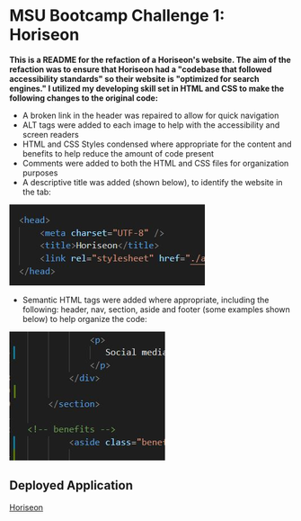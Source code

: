# MSU Bootcamp Challenge 1: Horiseon

**This is a README for the refaction of a Horiseon's website.  The aim of the refaction was to ensure that Horiseon had a "codebase that followed accessibility standards" so their website is "optimized for search engines."  I utilized my developing skill set in HTML and CSS to make the following changes to the original code:**

* A broken link in the header was repaired to allow for quick navigation
* ALT tags were added to each image to help with the accessibility and screen readers
* HTML and CSS Styles condensed where appropriate for the content and benefits to help reduce the amount of code present
* Comments were added to both the HTML and CSS files for organization purposes
* A descriptive title was added (shown below), to identify the website in the tab:

![image info](./assets/images/descriptive-title.JPG "screenshot of the title change in code")

* Semantic HTML tags were added where appropriate, including the following: header, nav, section, aside and footer (some examples shown below) to help organize the code:

![image info](./assets/images/html-semantic-tag.JPG "screenshot of the use of section and aside as HTML semantic tags in code")

## Deployed Application
[Horiseon](https://erin-michon.github.io/Challenge1/)
